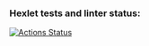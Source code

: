 ### Hexlet tests and linter status:
[![Actions Status](https://github.com/Mone20/java-project-71/actions/workflows/hexlet-check.yml/badge.svg)](https://github.com/Mone20/java-project-71/actions)